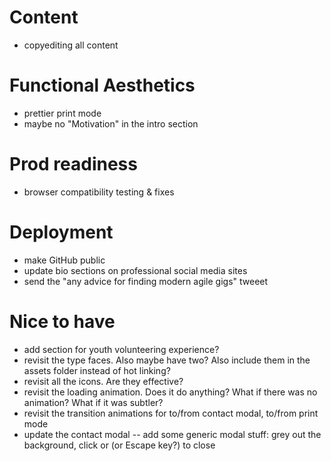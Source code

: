# Content
- copyediting all content

# Functional Aesthetics
- prettier print mode
- maybe no "Motivation" in the intro section

# Prod readiness
- browser compatibility testing & fixes

# Deployment
- make GitHub public
- update bio sections on professional social media sites
- send the "any advice for finding modern agile gigs" tweeet

# Nice to have
- add section for youth volunteering experience?
- revisit the type faces. Also maybe have two? Also include them in the assets folder instead of hot linking?
- revisit all the icons. Are they effective?
- revisit the loading animation. Does it do anything? What if there was no animation? What if it was subtler?
- revisit the transition animations for to/from contact modal, to/from print mode
- update the contact modal -- add some generic modal stuff: grey out the background, click or (or Escape key?) to close

